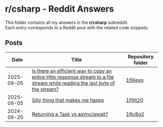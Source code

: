 # r/csharp - Reddit Answers

This folder contains all my answers in the **r/csharp** subreddit.  
Each entry corresponds to a Reddit post with the related code snippets.

## Posts

| Date       | Title                                                                             | Repository folder                                   |
|------------|-----------------------------------------------------------------------------------|-----------------------------------------------|
| 2025-09-05 | [Is there an efficient way to copy an entire Http response stream to a file stream while reading the last byte of the stream?](https://www.reddit.com/r/csharp/comments/1f9iexo/is_there_an_efficient_way_to_copy_an_entire_http/) | [1f9iexo](./1f9iexo) |
| 2025-09-05 | [Silly thing that makes me happy](https://www.reddit.com/r/csharp/comments/1f9lt20/silly_thing_that_makes_me_happy/) | [1f9lt20](./1f9lt20) |
| 2024-09-20 | [Returning a Task vs async/await?](https://www.reddit.com/r/csharp/comments/1flc8q2/returning_a_task_vs_asyncawait/) | [1flc8q2](./1flc8q2)          |
